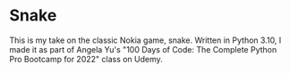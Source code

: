 # Snake
This is my take on the classic Nokia game, snake. Written in Python 3.10, I made it as part of Angela Yu's "100 Days 
of Code: The Complete Python Pro Bootcamp for 2022" class on Udemy.

